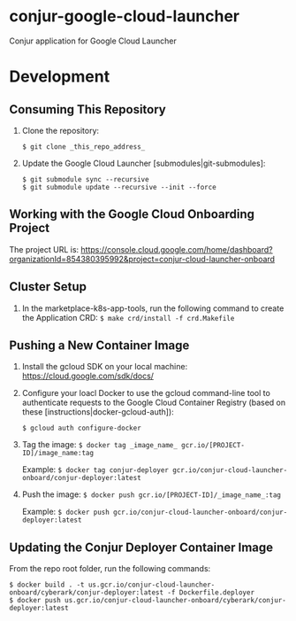 # conjur-google-cloud-launcher
Conjur application for Google Cloud Launcher

# Development

## Consuming This Repository

1. Clone the repository:

    `$ git clone _this_repo_address_`

2. Update the Google Cloud Launcher [submodules|git-submodules]:

    ```
    $ git submodule sync --recursive
    $ git submodule update --recursive --init --force
    ```

[git-submodules]: https://github.com/GoogleCloudPlatform/marketplace-k8s-app-tools

## Working with the Google Cloud Onboarding Project

The project URL is: https://console.cloud.google.com/home/dashboard?organizationId=854380395992&project=conjur-cloud-launcher-onboard
    
## Cluster Setup

1. In the marketplace-k8s-app-tools, run the following command to create the Application CRD: `$ make crd/install -f crd.Makefile`

## Pushing a New Container Image
1. Install the gcloud SDK on your local machine: https://cloud.google.com/sdk/docs/
2. Configure your loacl Docker to use the gcloud command-line tool to authenticate requests to the Google Cloud Container Registry (based on these [instructions|docker-gcloud-auth]):

    `$ gcloud auth configure-docker`

3. Tag the image: `$ docker tag _image_name_ gcr.io/[PROJECT-ID]/image_name:tag`
    
    Example: `$ docker tag conjur-deployer gcr.io/conjur-cloud-launcher-onboard/conjur-deployer:latest`

4. Push the image: `$ docker push gcr.io/[PROJECT-ID]/_image_name_:tag`
    
    Example: `$ docker push gcr.io/conjur-cloud-launcher-onboard/conjur-deployer:latest`

[docker-gcloud-auth]: https://cloud.google.com/container-registry/docs/quickstart#add_the_image_to_product_name_short

## Updating the Conjur Deployer Container Image
From the repo root folder, run the following commands:

```
$ docker build . -t us.gcr.io/conjur-cloud-launcher-onboard/cyberark/conjur-deployer:latest -f Dockerfile.deployer
$ docker push us.gcr.io/conjur-cloud-launcher-onboard/cyberark/conjur-deployer:latest
```